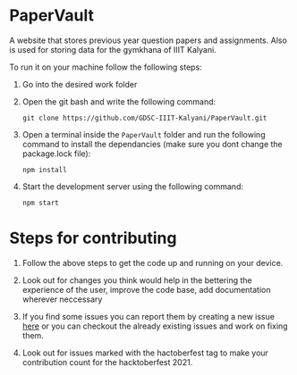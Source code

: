 # PaperVault
A website that stores previous year question papers and assignments. Also is used for storing data for the gymkhana of IIIT Kalyani.

To run it on your machine follow the following steps:

1. Go into the desired work folder

2. Open the git bash and write the following command:

      `git clone https://github.com/GDSC-IIIT-Kalyani/PaperVault.git`

3. Open a terminal inside the `PaperVault` folder and run the following command to install the dependancies (make sure you dont change the package.lock file):

      `npm install`

4. Start the development server using the following command:

      `npm start`

<h1>Steps for contributing</h1>

1. Follow the above steps to get the code up and running on your device.

2. Look out for changes you think would help in the bettering the experience of the user, improve the code base, add documentation wherever neccessary

3. If you find some issues you can report them by creating a new issue <a href="https://github.com/GDSC-IIIT-Kalyani/PaperVault/issues">here</a> or you can checkout the already existing issues and work on fixing them.

4. Look out for issues marked with the hactoberfest tag to make your contribution count for the hacktoberfest 2021.
